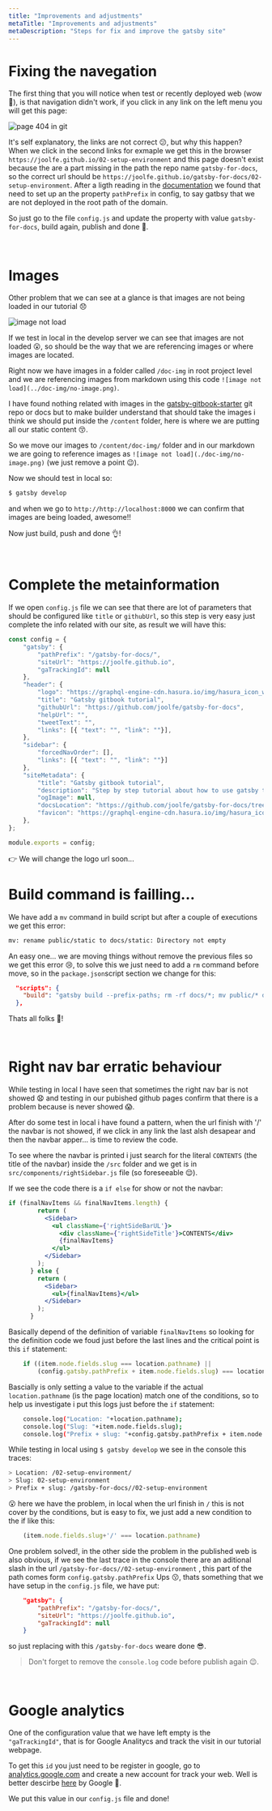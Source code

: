 ```yaml
---
title: "Improvements and adjustments"
metaTitle: "Improvements and adjustments"
metaDescription: "Steps for fix and improve the gatsby site"
---
```


# Fixing the navegation

The first thing that you will notice when test or recently deployed web (wow 🎉), is that navigation didn't work, if you click in any link on the left menu you will get this page:

![page 404 in git](doc-img/404-in-git.png)

It's self explanatory, the links are not correct 😕, but why this happen? When we click in the second links for exmaple we get this in the browser `https://joolfe.github.io/02-setup-environment` and this page doesn't exist because the are a part missing in the path the repo name `gatsby-for-docs`, so the correct url should be `https://joolfe.github.io/gatsby-for-docs/02-setup-environment`.
After a ligth reading in the [documentation](https://www.gatsbyjs.org/docs/how-gatsby-works-with-github-pages/#github-repository-page) we found that need to set up an the property `pathPrefix` in config, to say gatbsy that we are not deployed in the root path of the domain.

So just go to the file `config.js` and update the property with value `gatsby-for-docs`, build again, publish and done 💪.

<br/>

# Images

Other problem that we can see at a glance is that images are not being loaded in our tutorial 😞

![image not load](doc-img/no-image.png)

If we test in local in the develop server we can see that images are not loaded 😮, so should be the way that we are referencing images or where images are located.

Right now we have images in a folder called `/doc-img` in root project level and we are referencing images from markdown using this code `![image not load](../doc-img/no-image.png)`.

I have found nothing related with images in the  [gatsby-gitbook-starter](https://www.gatsbyjs.org/starters/hasura/gatsby-gitbook-starter/) git repo or docs but to make builder understand that should take the images i think we should put inside the `/content` folder, here is where we are putting all our static content 😚. 

So we move our images to `/content/doc-img/` folder and in our markdown we are going to reference images as `![image not load](./doc-img/no-image.png)` (we just remove a point 😉). 

Now we should test in local so:

```bash
$ gatsby develop
```

and when we go to `http://http://localhost:8000` we can confirm that images are being loaded, awesome!!

Now just build, push and done 👌!

<br/>

# Complete the metainformation

If we open `config.js` file we can see that there are lot of parameters that should be configured like
`title` or `githubUrl`, so this step is very easy just complete the info related with our site, as result we will have this:

```javascript
const config = {
	"gatsby": {
		"pathPrefix": "/gatsby-for-docs/",
		"siteUrl": "https://joolfe.github.io",
		"gaTrackingId": null
	},
	"header": {
		"logo": "https://graphql-engine-cdn.hasura.io/img/hasura_icon_white.svg",
		"title": "Gatsby gitbook tutorial",
		"githubUrl": "https://github.com/joolfe/gatsby-for-docs",
		"helpUrl": "",
		"tweetText": "",
		"links": [{ "text": "", "link": ""}],
	},
	"sidebar": {
		"forcedNavOrder": [],
		"links": [{ "text": "", "link": ""}]
	},
	"siteMetadata": {
		"title": "Gatsby gitbook tutorial",
		"description": "Step by step tutorial about how to use gatsby to create a gitbook doc.",
		"ogImage": null,
		"docsLocation": "https://github.com/joolfe/gatsby-for-docs/tree/master/content",
		"favicon": "https://graphql-engine-cdn.hasura.io/img/hasura_icon_black.svg"
	},
};

module.exports = config;
```

👉 We will change the logo url soon...

# Build command is failling...

We have add a `mv` command in build script but after a couple of executions we get this error:

```bash
mv: rename public/static to docs/static: Directory not empty
```

An easy one... we are moving things without remove the previous files so we get this error 😢, to solve this we just need to add a `rm` command before move, so in the `package.json`script section we change for this:

```json
  "scripts": {
    "build": "gatsby build --prefix-paths; rm -rf docs/*; mv public/* docs/"
  },
```

Thats all folks 🐷!

<br/>

# Right nav bar erratic behaviour 

While testing in local I have seen that sometimes the right nav bar is not showed 😧 and testing in our pubished github pages confirm that there is a problem because is never showed 😱.

After do some test in local i have found a pattern, when the url finish with '/' the navbar is not showed, if we click in any link the last alsh desapear and then the navbar apper... is time to review the code. 

To see where the navbar is printed i just search for the literal `CONTENTS` (the title of the navbar) inside the `/src` folder and we get is in `src/components/rightSidebar.js` file (so foreseeable 😌).

If we see the code there is a `if else` for show or not the navbar:

```jsx
if (finalNavItems && finalNavItems.length) {
        return (
          <Sidebar>
            <ul className={'rightSideBarUL'}>
              <div className={'rightSideTitle'}>CONTENTS</div>
              {finalNavItems}
            </ul>
          </Sidebar>
        );
      } else {
        return (
          <Sidebar>
            <ul>{finalNavItems}</ul>
          </Sidebar>
        );
      }
```

Basically depend of the definition of variable `finalNavItems` so looking for the definition code we foud just before the last lines and the critical point is this `if` statement:

```js
	if ((item.node.fields.slug === location.pathname) || 
		(config.gatsby.pathPrefix + item.node.fields.slug) === location.pathname) {
```

Bascially is only setting a value to the variable if the actual `location.pathname` (is the page location) match one of the conditions, so to help us investigate i put this logs just before the `if` statement: 

```bash
	console.log("Location: "+location.pathname);
	console.log("Slug: "+item.node.fields.slug); 
	console.log("Prefix + slug: "+config.gatsby.pathPrefix + item.node.fields.slug);
```

While testing in local using `$ gatsby develop` we see in the console this traces:

```bash
> Location: /02-setup-environment/
> Slug: 02-setup-environment 
> Prefix + slug: /gatsby-for-docs//02-setup-environment
```

😮 here we have the problem, in local when the url finish in `/` this is not cover by the conditions, but is easy to fix, we just add a new condition to the if like this:

```js
	(item.node.fields.slug+'/' === location.pathname)
```

One problem solved!, in the other side the problem in the published web is also obvious, if we see the last trace in the console there are an aditional slash in the url `/gatsby-for-docs//02-setup-environment` , this part of the path comes form `config.gatsby.pathPrefix` Ups 😗, thats something that we have setup in the `config.js` file, we have put:

```json
	"gatsby": {
		"pathPrefix": "/gatsby-for-docs/",
		"siteUrl": "https://joolfe.github.io",
		"gaTrackingId": null
	}
```

so just replacing with this `/gatsby-for-docs` weare done 😎.

> Don't forget to remove the `console.log` code before publish again 😉.

<br/>

# Google analytics 

One of the configuration value that we have left empty is the `"gaTrackingId"`, that is for Google Analitycs and track the visit in our tutorial webpage. 

To get this `id` you just need to be register in google, go to [analytics.google.com](https://analytics.google.com/analytics/web) and create a new account for track your web. Well is better descirbe [here](https://support.google.com/analytics/answer/1009694?hl=en) by Google 😬.

We put this value in our `config.js` file and done!






